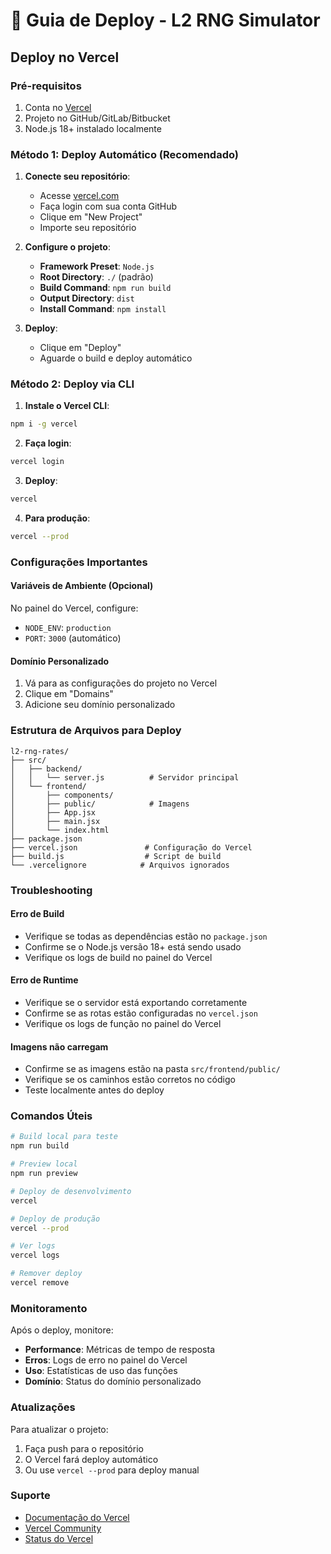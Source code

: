 # 🚀 Guia de Deploy - L2 RNG Simulator

## Deploy no Vercel

### Pré-requisitos

1. Conta no [Vercel](https://vercel.com)
2. Projeto no GitHub/GitLab/Bitbucket
3. Node.js 18+ instalado localmente

### Método 1: Deploy Automático (Recomendado)

1. **Conecte seu repositório**:
   - Acesse [vercel.com](https://vercel.com)
   - Faça login com sua conta GitHub
   - Clique em "New Project"
   - Importe seu repositório

2. **Configure o projeto**:
   - **Framework Preset**: `Node.js`
   - **Root Directory**: `./` (padrão)
   - **Build Command**: `npm run build`
   - **Output Directory**: `dist`
   - **Install Command**: `npm install`

3. **Deploy**:
   - Clique em "Deploy"
   - Aguarde o build e deploy automático

### Método 2: Deploy via CLI

1. **Instale o Vercel CLI**:
```bash
npm i -g vercel
```

2. **Faça login**:
```bash
vercel login
```

3. **Deploy**:
```bash
vercel
```

4. **Para produção**:
```bash
vercel --prod
```

### Configurações Importantes

#### Variáveis de Ambiente (Opcional)
No painel do Vercel, configure:
- `NODE_ENV`: `production`
- `PORT`: `3000` (automático)

#### Domínio Personalizado
1. Vá para as configurações do projeto no Vercel
2. Clique em "Domains"
3. Adicione seu domínio personalizado

### Estrutura de Arquivos para Deploy

```
l2-rng-rates/
├── src/
│   ├── backend/
│   │   └── server.js          # Servidor principal
│   └── frontend/
│       ├── components/
│       ├── public/            # Imagens
│       ├── App.jsx
│       ├── main.jsx
│       └── index.html
├── package.json
├── vercel.json               # Configuração do Vercel
├── build.js                  # Script de build
└── .vercelignore            # Arquivos ignorados
```

### Troubleshooting

#### Erro de Build
- Verifique se todas as dependências estão no `package.json`
- Confirme se o Node.js versão 18+ está sendo usado
- Verifique os logs de build no painel do Vercel

#### Erro de Runtime
- Verifique se o servidor está exportando corretamente
- Confirme se as rotas estão configuradas no `vercel.json`
- Verifique os logs de função no painel do Vercel

#### Imagens não carregam
- Confirme se as imagens estão na pasta `src/frontend/public/`
- Verifique se os caminhos estão corretos no código
- Teste localmente antes do deploy

### Comandos Úteis

```bash
# Build local para teste
npm run build

# Preview local
npm run preview

# Deploy de desenvolvimento
vercel

# Deploy de produção
vercel --prod

# Ver logs
vercel logs

# Remover deploy
vercel remove
```

### Monitoramento

Após o deploy, monitore:
- **Performance**: Métricas de tempo de resposta
- **Erros**: Logs de erro no painel do Vercel
- **Uso**: Estatísticas de uso das funções
- **Domínio**: Status do domínio personalizado

### Atualizações

Para atualizar o projeto:
1. Faça push para o repositório
2. O Vercel fará deploy automático
3. Ou use `vercel --prod` para deploy manual

### Suporte

- [Documentação do Vercel](https://vercel.com/docs)
- [Vercel Community](https://github.com/vercel/vercel/discussions)
- [Status do Vercel](https://vercel-status.com)
